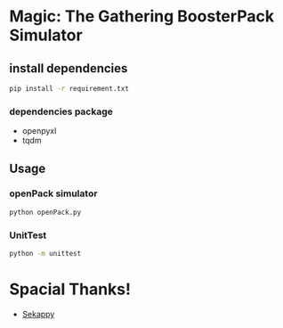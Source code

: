 # Magic: The Gathering BoosterPack Simulator

## install dependencies
```Bash
pip install -r requirement.txt
```
### dependencies package
* openpyxl
* tqdm

## Usage
### openPack simulator
```Bash
python openPack.py
```
### UnitTest
```Bash
python -m unittest
```

# Spacial Thanks!
* [Sekappy](https://sekappy.com)